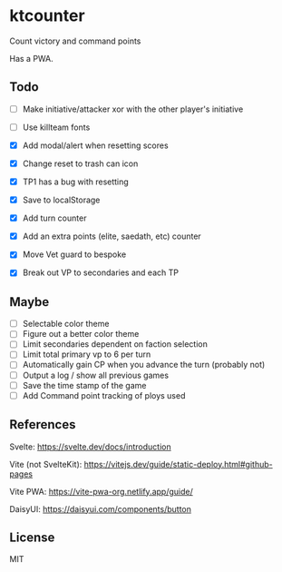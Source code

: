 # ktcounter

Count victory and command points

Has a PWA.

## Todo

- [ ] Make initiative/attacker xor with the other player's initiative
- [ ] Use killteam fonts

- [x] Add modal/alert when resetting scores
- [x] Change reset to trash can icon
- [x] TP1 has a bug with resetting
- [x] Save to localStorage
- [x] Add turn counter
- [x] Add an extra points (elite, saedath, etc) counter
- [x] Move Vet guard to bespoke
- [x] Break out VP to secondaries and each TP

## Maybe

- [ ] Selectable color theme
- [ ] Figure out a better color theme
- [ ] Limit secondaries dependent on faction selection
- [ ] Limit total primary vp to 6 per turn
- [ ] Automatically gain CP when you advance the turn (probably not)
- [ ] Output a log / show all previous games
- [ ] Save the time stamp of the game
- [ ] Add Command point tracking of ploys used

## References

Svelte: https://svelte.dev/docs/introduction

Vite (not SvelteKit): https://vitejs.dev/guide/static-deploy.html#github-pages

Vite PWA: https://vite-pwa-org.netlify.app/guide/

DaisyUI: https://daisyui.com/components/button

## License

MIT